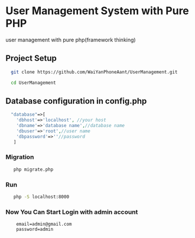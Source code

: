 # User Management System with Pure PHP
user management with pure php(framework thinking)

## Project Setup
```bash
  git clone https://github.com/WaiYanPhoneAant/UserManagement.git
```
```bash
  cd UserManagement
```

## Database configuration in config.php

```php
  "database"=>[
    'dbhost'=>'localhost', //your host
    'dbname'=>'database name',//database name
    'dbuser'=>'root',//user name
    'dbpassword'=>''//password
   ]
```

### Migration
```bash
   php migrate.php
```

### Run 
```bash
   php -S localhost:8000
```

###  Now You Can Start Login with admin account
```info
    email=admin@gmail.com
    password=admin
```
